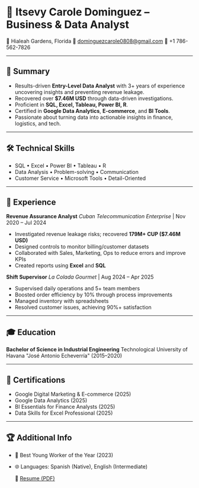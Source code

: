 # 💼 Itsevy Carole Dominguez – Business & Data Analyst

📍 Hialeah Gardens, Florida 
📧 dominguezcarole0808@gmail.com 
📱 +1 786-562-7826 

---

## 🧠 Summary

- Results-driven **Entry-Level Data Analyst** with 3+ years of experience uncovering insights and preventing revenue leakage. 
- Recovered over **$7.46M USD** through data-driven investigations. 
- Proficient in **SQL, Excel, Tableau, Power BI, R**. 
- Certified in **Google Data Analytics**, **E-commerce**, and **BI Tools**. 
- Passionate about turning data into actionable insights in finance, logistics, and tech.

---

## 🛠️ Technical Skills

- SQL • Excel • Power BI • Tableau • R 
- Data Analysis • Problem-solving • Communication 
- Customer Service • Microsoft Tools • Detail-Oriented 

---

## 🏢 Experience

**Revenue Assurance Analyst** 
*Cuban Telecommunication Enterprise* | Nov 2020 – Jul 2024 
- Investigated revenue leakage risks; recovered **179M+ CUP ($7.46M USD)** 
- Designed controls to monitor billing/customer datasets 
- Collaborated with Sales, Marketing, Ops to reduce errors and improve KPIs 
- Created reports using **Excel** and **SQL**

**Shift Supervisor** 
*La Colada Gourmet* | Aug 2024 – Apr 2025 
- Supervised daily operations and 5+ team members 
- Boosted order efficiency by 10% through process improvements 
- Managed inventory with spreadsheets 
- Resolved customer issues, achieving 90%+ satisfaction

---

## 🎓 Education

**Bachelor of Science in Industrial Engineering** 
Technological University of Havana "José Antonio Echeverría" (2015–2020) 

---

## 📜 Certifications

- Google Digital Marketing & E-commerce (2025) 
- Google Data Analytics (2025) 
- BI Essentials for Finance Analysts (2025) 
- Data Skills for Excel Professional (2025)

---

## 🏆 Additional Info

- 🌟 Best Young Worker of the Year (2023) 
- 🌐 Languages: Spanish (Native), English (Intermediate)

  💼 [Resume (PDF)](https://github.com/Carole1808/itsevy-resume/blob/main/Itsevy%20Resume%202.pdf)

